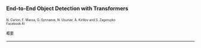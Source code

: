 #### End-to-End Object Detection with Transformers
<span style="font-size: 60%"> N. Carion, F. Massa, G. Synnaeve, N. Usunier, A. Kirillov and S. Zagoruyko </span>  
<span style="font-size: 60%"> Facebook AI </span>  

<span style="font-size: 70%"> 概要 </span>

---
